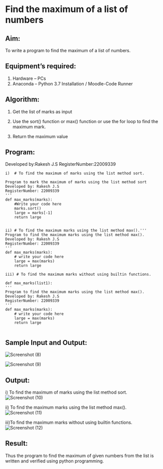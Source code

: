 # Find the maximum of a list of numbers
## Aim:
To write a program to find the maximum of a list of numbers.

## Equipment’s required:
1.	Hardware – PCs
2.	Anaconda – Python 3.7 Installation / Moodle-Code Runner

## Algorithm:
1.	Get the list of marks as input

2.	Use the sort() function or max() function or use the for loop to find the maximum mark.

3.	Return the maximum value

## Program:
Developed by:Rakesh J.S 
RegisterNumber:22009339 
```
i)	# To find the maximum of marks using the list method sort.

Program to mark the maximum of marks using the list method sort
Developed by: Rakesh J.S
RegisterNumber: 22009339
'''
def max_marks(marks):
    #Write your code here
    marks.sort()
    large = marks[-1]
    return large


ii)	# To find the maximum marks using the list method max().''' 
Program to find the maximum marks using the list method max().
Developed by: Rakesh J.S
RegisterNumber: 22009339
'''
def max_marks(marks):
    # write your code here
    large = max(marks)
    return large
    
iii) # To find the maximum marks without using builtin functions.

def max_marks(list1):
''' 
Program to find the maximum marks using the list method max().
Developed by: Rakesh J.S
RegisterNumber: 22009339
'''
def max_marks(marks):
    # write your code here
    large = max(marks)
    return large
           
```
## Sample Input and Output:
![Screenshot (8)](https://user-images.githubusercontent.com/121115650/214908149-573b33d8-5777-4824-a4c3-9379657d458b.png)

![Screenshot (9)](https://user-images.githubusercontent.com/121115650/214908202-6ec468e0-01e7-433f-9124-9edf8182962a.png)

## Output:
i) To find the maximum of marks using the list method sort.
![Screenshot (10)](https://user-images.githubusercontent.com/121115650/214907366-56464702-2cf5-4bec-a7e3-0461e4092cf6.png)

ii)	To find the maximum marks using the list method max().
![Screenshot (11)](https://user-images.githubusercontent.com/121115650/214907461-6bb21aa6-1965-458a-b133-07679af7aeb6.png)

iii)To find the maximum marks without using builtin functions.
![Screenshot (12)](https://user-images.githubusercontent.com/121115650/214907580-50dadf2d-aec3-4334-9cb3-6e26c88c8052.png)

## Result:
Thus the program to find the maximum of given numbers from the list is written and verified using python programming.
